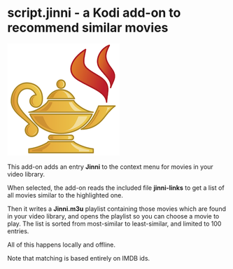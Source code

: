 # script.jinni - a Kodi add-on to recommend similar movies

![](icon.png)

This add-on adds an entry **Jinni** to the context menu for movies in your video library.

When selected, the add-on reads the included file **jinni-links** to get a list
of all movies similar to the highlighted one.

Then it writes a **Jinni.m3u** playlist containing those movies which are found
in your video library, and opens the playlist so you can choose a movie to play.
The list is sorted from most-similar to least-similar, and limited to 100 entries.

All of this happens locally and offline.

Note that matching is based entirely on IMDB ids.
